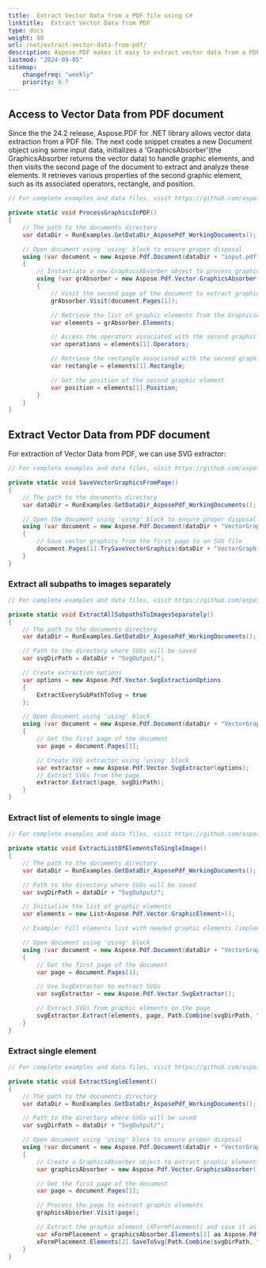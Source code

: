 ```yaml
---
title:  Extract Vector Data from a PDF file using C#
linktitle:  Extract Vector Data from PDF
type: docs
weight: 80
url: /net/extract-vector-data-from-pdf/
description: Aspose.PDF makes it easy to extract vector data from a PDF file. You can get the vector data (path, polygon, polyline), such as position, color, linewidth, etc.
lastmod: "2024-09-05"
sitemap:
    changefreq: "weekly"
    priority: 0.7
---
```

<script type="application/ld+json">
{
    "@context": "https://schema.org",
    "@type": "TechArticle",
    "headline": "Extract Vector Data from a PDF file using C#",
    "alternativeHeadline": "Effortless Vector Data Extraction from PDF with C#",
    "abstract": "Aspose.PDF for .NET now offers an innovative feature that enables users to seamlessly extract vector data from PDF files. This functionality includes detailed access to graphic elements, such as paths and polygons, along with their properties like position, color, and linewidth, empowering developers to handle vector graphics efficiently in their applications",
    "author": {
        "@type": "Person",
        "name": "Anastasiia Holub",
        "givenName": "Anastasiia",
        "familyName": "Holub",
        "url": "https://www.linkedin.com/in/anastasiia-holub-750430225/"
    },
    "genre": "pdf document generation",
    "wordcount": "361",
    "proficiencyLevel": "Beginner",
    "publisher": {
        "@type": "Organization",
        "name": "Aspose.PDF for .NET",
        "url": "https://products.aspose.com/pdf",
        "logo": "https://www.aspose.cloud/templates/aspose/img/products/pdf/aspose_pdf-for-net.svg",
        "alternateName": "Aspose",
        "sameAs": [
            "https://facebook.com/aspose.pdf/",
            "https://twitter.com/asposepdf",
            "https://www.youtube.com/channel/UCmV9sEg_QWYPi6BJJs7ELOg/featured",
            "https://www.linkedin.com/company/aspose",
            "https://stackoverflow.com/questions/tagged/aspose",
            "https://aspose.quora.com/",
            "https://aspose.github.io/"
        ],
        "contactPoint": [
            {
                "@type": "ContactPoint",
                "telephone": "+1 903 306 1676",
                "contactType": "sales",
                "areaServed": "US",
                "availableLanguage": "en"
            },
            {
                "@type": "ContactPoint",
                "telephone": "+44 141 628 8900",
                "contactType": "sales",
                "areaServed": "GB",
                "availableLanguage": "en"
            },
            {
                "@type": "ContactPoint",
                "telephone": "+61 2 8006 6987",
                "contactType": "sales",
                "areaServed": "AU",
                "availableLanguage": "en"
            }
        ]
    },
    "url": "/net/extract-vector-data-from-pdf/",
    "mainEntityOfPage": {
        "@type": "WebPage",
        "@id": "/net/extract-vector-data-from-pdf/"
    },
    "dateModified": "2024-11-25",
    "description": "Aspose.PDF can perform not only simple and easy tasks but also cope with more complex goals. Check the next section for advanced users and developers."
}
</script>

## Access to Vector Data from PDF document

Since the the 24.2 release, Aspose.PDF for .NET library allows vector data extraction from a PDF file.
The next code snippet creates a new Document object using some input data, initializes a 'GraphicsAbsorber'(the GraphicsAbsorber returns the vector data) to handle graphic elements, and then visits the second page of the document to extract and analyze these elements.
It retrieves various properties of the second graphic element, such as its associated operators, rectangle, and position.

```csharp
// For complete examples and data files, visit https://github.com/aspose-pdf/Aspose.PDF-for-.NET

private static void ProcessGraphicsInPDF()
{
    // The path to the documents directory
    var dataDir = RunExamples.GetDataDir_AsposePdf_WorkingDocuments();

    // Open document using 'using' block to ensure proper disposal
    using (var document = new Aspose.Pdf.Document(dataDir + "input.pdf"))
    {
        // Instantiate a new GraphicsAbsorber object to process graphic elements
        using (var grAbsorber = new Aspose.Pdf.Vector.GraphicsAbsorber())
        {
            // Visit the second page of the document to extract graphic elements
            grAbsorber.Visit(document.Pages[1]);

            // Retrieve the list of graphic elements from the GraphicsAbsorber
            var elements = grAbsorber.Elements;

            // Access the operators associated with the second graphic element
            var operations = elements[1].Operators;

            // Retrieve the rectangle associated with the second graphic element
            var rectangle = elements[1].Rectangle;

            // Get the position of the second graphic element
            var position = elements[1].Position;
        }
    }
}
```

## Extract Vector Data from PDF document

For extraction of Vector Data from PDF, we can use SVG extractor:

```csharp
// For complete examples and data files, visit https://github.com/aspose-pdf/Aspose.PDF-for-.NET

private static void SaveVectorGraphicsFromPage()
{
    // The path to the documents directory
    var dataDir = RunExamples.GetDataDir_AsposePdf_WorkingDocuments();

    // Open the document using 'using' block to ensure proper disposal
    using (var document = new Aspose.Pdf.Document(dataDir + "VectorGraphics.pdf"))
    {
        // Save vector graphics from the first page to an SVG file
        document.Pages[1].TrySaveVectorGraphics(dataDir + "VectorGraphics_out.svg");
    }
}
```

### Extract all subpaths to images separately

```csharp
// For complete examples and data files, visit https://github.com/aspose-pdf/Aspose.PDF-for-.NET

private static void ExtractAllSubpathsToImagesSeparately()
{
    // The path to the documents directory
    var dataDir = RunExamples.GetDataDir_AsposePdf_WorkingDocuments();

    // Path to the directory where SVGs will be saved
    var svgDirPath = dataDir + "SvgOutput/";

    // Create extraction options
    var options = new Aspose.Pdf.Vector.SvgExtractionOptions
    {
        ExtractEverySubPathToSvg = true
    };

    // Open document using 'using' block
    using (var document = new Aspose.Pdf.Document(dataDir + "VectorGraphics.pdf"))
    {
        // Get the first page of the document
        var page = document.Pages[1];

        // Create SVG extractor using 'using' block
        var extractor = new Aspose.Pdf.Vector.SvgExtractor(options);
        // Extract SVGs from the page
        extractor.Extract(page, svgDirPath);
    }
}
```

### Extract list of elements to single image

```csharp
// For complete examples and data files, visit https://github.com/aspose-pdf/Aspose.PDF-for-.NET

private static void ExtractListOfElementsToSingleImage()
{
    // The path to the documents directory
    var dataDir = RunExamples.GetDataDir_AsposePdf_WorkingDocuments();

    // Path to the directory where SVGs will be saved
    var svgDirPath = dataDir + "SvgOutput/";

    // Initialize the list of graphic elements
    var elements = new List<Aspose.Pdf.Vector.GraphicElement>();

    // Example: Fill elements list with needed graphic elements (implement your logic here)

    // Open document using 'using' block
    using (var document = new Aspose.Pdf.Document(dataDir + "VectorGraphics.pdf"))
    {
        // Get the first page of the document
        var page = document.Pages[1];

        // Use SvgExtractor to extract SVGs
        var svgExtractor = new Aspose.Pdf.Vector.SvgExtractor();

        // Extract SVGs from graphic elements on the page
        svgExtractor.Extract(elements, page, Path.Combine(svgDirPath, "VectorGraphics_out.svg"));
    }
}
```

### Extract single element

```csharp
// For complete examples and data files, visit https://github.com/aspose-pdf/Aspose.PDF-for-.NET

private static void ExtractSingleElement()
{
    // The path to the documents directory
    var dataDir = RunExamples.GetDataDir_AsposePdf_WorkingDocuments();

    // Path to the directory where SVGs will be saved
    var svgDirPath = dataDir + "SvgOutput/";

    // Open document using 'using' block to ensure proper disposal
    using (var document = new Aspose.Pdf.Document(dataDir + "VectorGraphics.pdf"))
    {
        // Create a GraphicsAbsorber object to extract graphic elements
        var graphicsAbsorber = new Aspose.Pdf.Vector.GraphicsAbsorber();

        // Get the first page of the document
        var page = document.Pages[1];

        // Process the page to extract graphic elements
        graphicsAbsorber.Visit(page);

        // Extract the graphic element (XFormPlacement) and save it as SVG
        var xFormPlacement = graphicsAbsorber.Elements[1] as Aspose.Pdf.Vector.XFormPlacement;
        xFormPlacement.Elements[2].SaveToSvg(Path.Combine(svgDirPath, "VectorGraphics_out.svg"));
    }
}
```